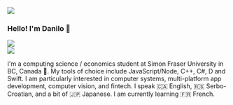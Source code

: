 ![](https://i1.wp.com/coolhunting.com/wp-content/uploads/2004/01/helloMac.gif?fit=416%2C253&ssl=1)

### Hello! I'm Danilo 👋

![](https://github-readme-stats.vercel.app/api?username=danilolekovic&count_private=true)
<br>
![](https://komarev.com/ghpvc/?username=danilolekovic)

I'm a computing science / economics student at Simon Fraser University in BC, Canada 🍁. My tools of choice include JavaScript/Node, C++, C#, D and Swift. I am particularly interested in computer systems, multi-platform app development, computer vision, and fintech. I speak 🇨🇦 English, 🇷🇸 Serbo-Croatian, and a bit of 🇯🇵 Japanese. I am currently learning 🇫🇷 French.
